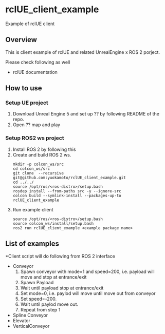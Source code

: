 # rclUE_client_example
Example of rclUE client

## Overview
This is client example of rclUE and related UnrealEngine x ROS 2 porject.

Please check following as well
- rclUE documentation

## How to use
### Setup UE project
1. Download Unreal Engine 5 and set up ?? by following README of the repo.
2. Open ?? map and play

### Setup ROS2 ws project
1. Install ROS 2 by following this
2. Create and build ROS 2 ws.
    ```
    mkdir -p colcon_ws/src
    cd colcon_ws/src
    git clone  --recursive git@github.com:yuokamoto/rclUE_client_example.git
    cd ../../
    source /opt/ros/<ros-distro>/setup.bash
    rosdep install --from-paths src -y --ignore-src
    colcon build --symlink-install --packages-up-to rclUE_client_example
    ```
3. Run example client 
    ```
    source /opt/ros/<ros-distro>/setup.bash
    source colcon_ws/install/setup.bash
    ros2 run rclUE_client_example <example package name>
    ```

## List of examples

*Client script will do following from ROS 2 interface

- Conveyor
    1. Spawn conveyor with mode=1 and speed=200, i.e. payload will move and stop at entrance/exit
    2. Spawn Payload
    3. Wait until payload stop at entrance/exit
    4. Set mode=0, i.e. paylod will move until move out from conveyor
    5. Set speed=-200.
    5. Wait until paylod move out.
    6. Repeat from step 1
- Spline Conveyor
- Elevator
- VerticalConveyor
